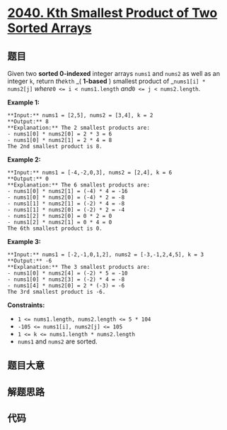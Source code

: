 # [2040. Kth Smallest Product of Two Sorted Arrays](https://leetcode.com/problems/kth-smallest-product-of-two-sorted-arrays)

## 题目

Given two **sorted 0-indexed** integer arrays `nums1` and `nums2` as well as
an integer `k`, return _the_`kth` _( **1-based** ) smallest product of
_`nums1[i] * nums2[j]` _where_`0 <= i < nums1.length` _and_`0 <= j <
nums2.length`.



**Example 1:**

    
    
    **Input:** nums1 = [2,5], nums2 = [3,4], k = 2
    **Output:** 8
    **Explanation:** The 2 smallest products are:
    - nums1[0] * nums2[0] = 2 * 3 = 6
    - nums1[0] * nums2[1] = 2 * 4 = 8
    The 2nd smallest product is 8.
    

**Example 2:**

    
    
    **Input:** nums1 = [-4,-2,0,3], nums2 = [2,4], k = 6
    **Output:** 0
    **Explanation:** The 6 smallest products are:
    - nums1[0] * nums2[1] = (-4) * 4 = -16
    - nums1[0] * nums2[0] = (-4) * 2 = -8
    - nums1[1] * nums2[1] = (-2) * 4 = -8
    - nums1[1] * nums2[0] = (-2) * 2 = -4
    - nums1[2] * nums2[0] = 0 * 2 = 0
    - nums1[2] * nums2[1] = 0 * 4 = 0
    The 6th smallest product is 0.
    

**Example 3:**

    
    
    **Input:** nums1 = [-2,-1,0,1,2], nums2 = [-3,-1,2,4,5], k = 3
    **Output:** -6
    **Explanation:** The 3 smallest products are:
    - nums1[0] * nums2[4] = (-2) * 5 = -10
    - nums1[0] * nums2[3] = (-2) * 4 = -8
    - nums1[4] * nums2[0] = 2 * (-3) = -6
    The 3rd smallest product is -6.
    



**Constraints:**

  * `1 <= nums1.length, nums2.length <= 5 * 104`
  * `-105 <= nums1[i], nums2[j] <= 105`
  * `1 <= k <= nums1.length * nums2.length`
  * `nums1` and `nums2` are sorted.


## 题目大意

## 解题思路

## 代码

```javascript

```
